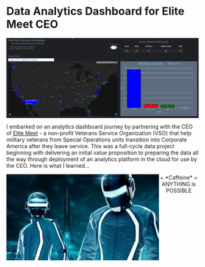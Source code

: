 # Data Analytics Dashboard for Elite Meet CEO 

<p align="center">
  <img align="center" src="/assets/Dashboard-proto.png" width="800" title="Dashboard prototype">
</p> 

I embarked on an analytics dashboard journey by partnering with the CEO of [Elite Meet](www.elitemeet.us) - a non-profit Veterans Service Organization (VSO) that help military veterans from Special Operations units transition into Corporate America after they leave service.  This was a full-cycle data project beginning with delivering an initial value proposition to preparing the data all the way through deployment of an analytics platform in the cloud for use by the CEO.  Here is what I learned...  

<p align="center">
  <img align="left" src="/assets/daft-punk.jpeg" width="400" title="Daft Punk">
  + *Caffeine* = ANYTHING is POSSIBLE
</p>  

